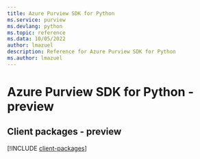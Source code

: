 ```yaml
---
title: Azure Purview SDK for Python
ms.service: purview
ms.devlang: python
ms.topic: reference
ms.data: 10/05/2022
author: lmazuel
description: Reference for Azure Purview SDK for Python
ms.author: lmazuel
---
```

# Azure Purview SDK for Python - preview

## Client packages - preview
[!INCLUDE [client-packages](purview-client-index.md)]